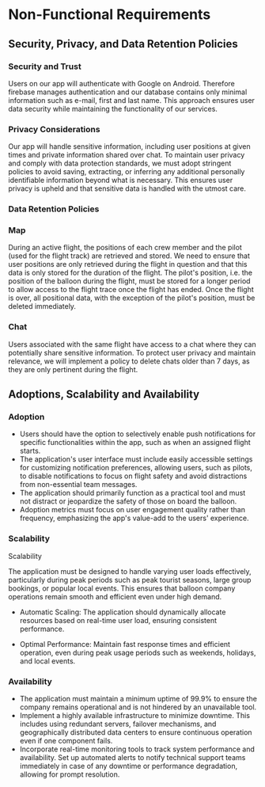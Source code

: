# Non-Functional Requirements

## Security, Privacy, and Data Retention Policies
### Security and Trust

Users on our app will authenticate with Google on Android. Therefore firebase manages authentication and our database contains only minimal information such as e-mail, first and last name. This approach ensures user data security while maintaining the functionality of our services.

### Privacy Considerations

Our app will handle sensitive information, including user positions at given times and private information shared over chat. To maintain user privacy and comply with data protection standards, we must adopt stringent policies to avoid saving, extracting, or inferring any additional personally identifiable information beyond what is necessary. This ensures user privacy is upheld and that sensitive data is handled with the utmost care.

### Data Retention Policies

### Map

During an active flight, the positions of each crew member and the pilot (used for the flight track) are retrieved and stored. We need to ensure that user positions are only retrieved during the flight in question and that this data is only stored for the duration of the flight. The pilot's position, i.e. the position of the balloon during the flight, must be stored for a longer period to allow access to the flight trace once the flight has ended. Once the flight is over, all positional data, with the exception of the pilot's position, must be deleted immediately.

### Chat

Users associated with the same flight have access to a chat where they can potentially share sensitive information. To protect user privacy and maintain relevance, we will implement a policy to delete chats older than 7 days, as they are only pertinent during the flight.


## Adoptions, Scalability and Availability

### Adoption

* Users should have the option to selectively enable push notifications for specific functionalities within the app, such as when an assigned flight starts.
* The application's user interface must include easily accessible settings for customizing notification preferences, allowing users, such as pilots, to disable notifications to focus on flight safety and avoid distractions from non-essential team messages. 
* The application should primarily function as a practical tool and must not distract or jeopardize the safety of those on board the balloon.
* Adoption metrics must focus on user engagement quality rather than frequency, emphasizing the app's value-add to the users' experience.

### Scalability

Scalability

The application must be designed to handle varying user loads effectively, particularly during peak periods such as peak tourist seasons, large group bookings, or popular local events. This ensures that balloon company operations remain smooth and efficient even under high demand.

* Automatic Scaling: The application should dynamically allocate resources based on real-time user load, ensuring consistent performance.

* Optimal Performance: Maintain fast response times and efficient operation, even during peak usage periods such as weekends, holidays, and local events.

### Availability

* The application must maintain a minimum uptime of 99.9% to ensure the company remains operational and is not hindered by an unavailable tool.
* Implement a highly available infrastructure to minimize downtime. This includes using redundant servers, failover mechanisms, and geographically distributed data centers to ensure continuous operation even if one component fails.
* Incorporate real-time monitoring tools to track system performance and availability. Set up automated alerts to notify technical support teams immediately in case of any downtime or performance degradation, allowing for prompt resolution.
